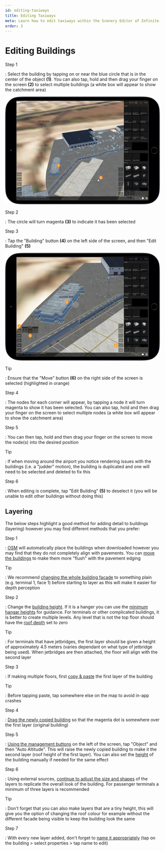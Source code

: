 ```yaml
---
id: editing-taxiways
title: Editing Taxiways
meta: Learn how to edit taxiways within the Scenery Editor of Infinite Flight.
order: 3
---
```




# Editing Buildings



Step 1

: Select the building by tapping on or near the blue circle that is in the center of the object **(1)**. You can also tap, hold and then drag your finger on the screen **(2)** to select multiple buildings (a white box will appear to show the catchment area)



![Selecting Buildings](_images/manual/frames/selecting-buildings.png)



Step 2

: The circle will turn magenta **(3)** to indicate it has been selected



Step 3

: Tap the "Building" button **(4)** on the left side of the screen, and then "Edit Building" **(5)**



![Editing Buildings](_images/manual/frames/editing-buildings.png)



Tip

: Ensure that the "Move" button **(6)** on the right side of the screen is selected (highlighted in orange)



Step 4

: The nodes for each corner will appear, by tapping a node it will turn magenta to show it has been selected. You can also tap, hold and then drag your finger on the screen to select multiple nodes (a white box will appear to show the catchment area)



Step 5

: You can then tap, hold and then drag your finger on the screen to move the node(s) into the desired position



Tip

: If when moving around the airport you notice rendering issues with the buildings (i.e. a "judder" motion), the building is duplicated and one will need to be selected and deleted to fix this



Step 6

: When editing is complete, tap "Edit Building" **(5)** to deselect it (you will be unable to edit other buildings without doing this) 



## Layering

The below steps highlight a good method for adding detail to buildings (layering) however you may find different methods that you prefer:



Step 1

: [OSM](/guide/scenery-editor/user-interface/editor-screen#management-buttons) will automatically place the buildings when downloaded however you may find that they do not completely align with pavements. You can [move the buildings](/guide/scenery-editor/buildings-and-facades/editing-buildings) to make them more "flush" with the pavement edging



Tip

: We recommend [changing the whole building facade](/guide/scenery-editor/buildings-and-facades/editing-facades) to something plain (e.g. terminal 1, face 1) before starting to layer as this will make it easier for depth perception 



Step 2

: Change the [building height](/guide/scenery-editor/buildings-and-facades/properties). If it is a hanger you can use the [minimum hangar heights](/guide/scenery-editor/getting-started/aircraft-categories#minimum-hangar-heights-for-aircraft) for guidance. For terminals or other complicated buildings, it is better to create multiple levels. Any level that is not the top floor should have the [roof depth](/guide/scenery-editor/buildings-and-facades/properties) set to zero



Tip

: For terminals that have jetbridges, the first layer should be given a height of approximately 4.5 meters (varies dependant on what type of jetbridge being used). When jetbridges are then attached, the floor will align with the second layer



Step 3

: If making multiple floors, first [copy & paste](/guide/scenery-editor/buildings-and-facades/selection-and-placement#copy-%26-pasting-a-building) the first layer of the building



Tip

: Before tapping paste, tap somewhere else on the map to avoid in-app crashes



Step 4

: [Drag the newly copied building](/guide/scenery-editor/buildings-and-facades/selection-and-placement#changing-orientation-of-a-building) so that the magenta dot is somewhere over the first layer (original building)



Step 5

: [Using the management buttons](/guide/scenery-editor/user-interface/editor-screen#management-buttons) on the left of the screen, tap "Object" and then "Auto Altitude". This will raise the newly copied building to make it the second layer (roof height of the first layer). You can also set the [height](/guide/scenery-editor/buildings-and-facades/properties) of the building manually if needed for the same effect



Step 6

: Using external sources, [continue to adjust the size and shapes](/guide/scenery-editor/buildings-and-facades/editing-buildings) of the layers to replicate the overall look of the building. For passenger terminals a minimum of three layers is recommended



Tip

: Don't forget that you can also make layers that are a tiny height, this will give you the option of changing the roof colour for example without the different facade being visible to keep the building look the same



Step 7

: With every new layer added, don't forget to [name it appropriately](/guide/scenery-editor/buildings-and-facades/properties) (tap on the building > select properties > tap name to edit)

